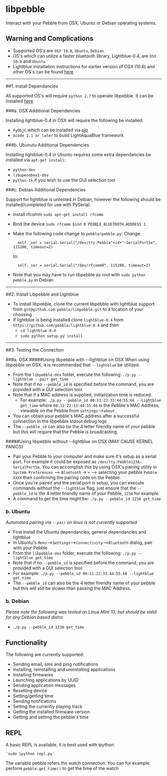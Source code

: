libpebble
=========
Interact with your Pebble from OSX, Ubuntu or Debian operating systems.

## Warning and Complications

* Supported OS's are `OSX 10.8`, `Ubuntu`, `Debian`
* OS's which can utilize a faster bluetooth library, Lightblue-0.4, are `OSX 10.8` and `Ubuntu`
* Lightblue installation instructions for earlier version of OSX (10.6) and other OS's can be found [here](http://lightblue.sourceforge.net/#downloads)

-------------------------

##1. Install Dependancies

All supported OS's will require `python 2.7` to operate libpebble. It can be installed [here](http://www.python.org/download/releases/2.7/)

###a. OSX Additional Dependencies

Installing lightblue-0.4 in OSX will require the following be installed:
* `PyObjC` which can be installed via [pip](https://pypi.python.org/pypi/pip)
* `Xcode 2.1 or later` to build LightAquaBlue framework

###b. Ubunutu Additional Dependencies

Installing lightblue-0.4 in Ubuntu requires some extra dependancies be installed via `apt-get install`:
* `python-dev`
* `libopenobex1-dev`
* `python-tk` if you wish to use the GUI selection tool

###c. Debian Additional Dependencies

Support for lightblue is untested in Debian, however the following should be installed/completed for use with PySerial:
* Install rfcomm `sudo apt-get install rfcomm`
* Bind the device `sudo rfcomm bind 0 PEBBLE_BLUETOOTH_ADDRESS 1`
* Make the following code change to `pebble/pebble.py`:
   Change:

    	self._ser = serial.Serial("/dev/tty.Pebble"+id+"-SerialPortSe", 115200, timeout=2)

	to: 

    	self._ser = serial.Serial("/dev/rfcomm0", 115200, timeout=2)

* Note that you may have to run libpebble as root with `sudo python pebble.py` in Debian

-------------------------

##2. Install Libpebble and Lightblue

* To install libpebble, clone the current libpebble with lightblue support from `git@github.com:pebble/libpebble.git` to a location of your choosing
* If lightblue is being installed clone `lightblue-0.4` from `https://github.com/pebble/lightblue-0.4` and then
    * `cd lightblue-0.4`
    * `sudo python setup.py install`

-------------------------

##3. Testing the Connection

###a. OSX
#####Using libpebble with --lightblue on OSX
When using libpebble on OSX, it is recommended that `--lightblue` be utilized.
* From the `libpebble-dev` folder, execute the following: `./p.py --lightblue --pair get_time`
* Note that if no `--pebble_id` is specified before the command, you are provided with a GUI selection tool.
* Note that if a MAC address is supplied, initialization time is reduced. 
    * For example:  `./p.py --pebble_id 00:11:22:33:44:55:66 --lightblue get_time`
      where `00:11:22:33:44:55:66` is the Pebble's MAC Address, viewable on the Pebble from `settings`-->`about`
* You can obtain your pebble's MAC address after a successful connection in the libpebble stdout debug logs
* The `--pebble_id` can also be the 4 letter firendly name of your pebble but this will require that the Pebble is broadcasting.

#####Using libpebble without --lightblue on OSX (MAY CAUSE KERNEL PANICS)

* Pair your Pebble to your computer and make sure it's setup as a serial port. For example it could be exposed as `/dev/tty.Pebble123A-SerialPortSe`. You can accomplish this by using OSX's pairing utility in `System Preferences` --> `Bluetooth` -> `+` --> selecting your pebble `Pebble XXXX` then confirming the pairing code on the Pebble.
* Once you're paired and the serial port is setup, you can execute commands without the `--lightblue` flag, just ensure that the `--pebble_id` is the 4 letter friendly name of your Pebble, `123A` for example.
* A command to get the time might be: `./p.py --pebble_id 123A get_time`

### b. Ubuntu

_Automated pairing via `--pair` on linux is not currently supported_

* First install the Ubuntu dependancies, general dependancies and lightblue
* In Ubuntu's `Menu`-->`Settings`-->`Connectivity`-->`Bluetooth` dialog, pair with your Pebble
* From the `libpebble-dev` folder, execute the following: `./p.py --lightblue get_time`
* Note that if no `--pebble_id` is specified before the command, you are provided with a GUI selection tool.
* For example: `./p.py --pebble_id 00:11:22:33:44:55:66 --lightblue get_time`
* The `--pebble_id` can also be the 4 letter firendly name of your pebble but this will still be slower than passing the MAC Address.

### b. Debian

_Please note the following was tested on Linux Mint 13, but should be valid for any Debian based distro_
* `./p.py --pebble_id 123A get_time`


Functionality
-------------

The following are currently supported:

* Sending email, sms and ping notifications
* Installing, reinstalling and uninstalling applications
* Installing firmwares
* Launching applications by UUID
* Sending application messages
* Resetting device
* Setting/getting time
* Sending notifications
* Setting the currently playing track
* Getting the installed firmware version
* Getting and setting the pebble's time

REPL
----

A basic REPL is available, it is best used with ipython:

    `sudo ipython repl.py`

The variable pebble refers the watch connection.  You can for example perform `pebble.get_time()` to get the time of the watch
